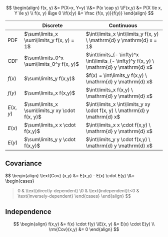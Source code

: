 

$$
\begin{align}
f(x, y)
&= P(X=x, Y=y) \\&= P(x \cap y) \\F(x,y) &= P(X \le x, Y \le y) \\
f(x, y) &\ge 0 \\f(x|y) &= \frac {f(x, y)}{f(y)}
\end{align}
$$

|           | Discrete                                       | Continuous                                                   |
| --------- | ---------------------------------------------- | ------------------------------------------------------------ |
| PDF       | $\sum\limits_x \sum\limits_y f(x, y) = 1$      | $\int\limits_x \int\limits_y f(x, y) \ \mathrm{d} y \mathrm{d} x = 1$      |
| CDF       | $\sum\limits_0^x \sum\limits_0^y f(x, y)$      | $\int\limits_{- \infty}^x \int\limits_{- \infty}^y f(x, y) \ \mathrm{d} y \mathrm{d} x$ |
| $f(x)$    | $\sum\limits_y f(x,y)$                         | $f(x) = \int\limits_y f(x,y) \ \mathrm{d} y \mathrm{d} x$                  |
| $f(y)$    | $\sum\limits_x f(x,y)$                         | $\int\limits_x f(x,y) \ \mathrm{d} y \mathrm{d} x$                         |
| $E(x, y)$ | $\sum\limits_x \sum\limits_y xy \cdot f(x, y)$ | $\int\limits_x \int\limits_y xy \cdot f(x, y) \ \mathrm{d} y \mathrm{d} x$ |
| $E(x)$    | $\sum\limits_x x \cdot f(x,y)$                 | $\int\limits_x x \cdot f(x,y) \ \mathrm{d} y \mathrm{d} x$                 |
| $E(y)$    | $\sum\limits_y y \cdot f(x,y)$                 | $\int\limits_y y \cdot f(x,y) \ \mathrm{d} y \mathrm{d} x$                 |

## Covariance

$$
\begin{align}
\text{Cov} (x,y) &= E(x,y) - E(x) \cdot E(y) \\&= 
\begin{cases}
>0 & \text{directly-dependent} \\0 & \text{independent}\\<0 & \text{inversely-dependent}
\end{cases}
\end{align}
$$

## Independence

$$
\begin{align}
f(x,y) &= f(x) \cdot f(y) \\E(x, y) &= E(x) \cdot E(y) \\
\rm{Cov}(x,y) &= 0
\end{align}
$$

